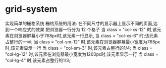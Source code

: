 # grid-system
实现简单的栅格系统
栅格系统的用法:
在不同尺寸的显示器上显示不同的页面,达到一个响应式的效果
把浏览器一行分为 12 个格子
当 class = "col-xs-12" 时,该元素在浏览器屏幕小于768px时,该元素一行显示,
当 class = "col-xs-6" 时;该元素占整行的一半;
当 class = "col-sm-12" 时,该元素在浏览器屏幕最小宽度为768px时,该元素显示一行
当 class = "col-sm-3" 时,该元素占整行的1/4;
当 class = "col-lg-12" 时,该元素在浏览器最小宽度为1200px时,该元素显示一行
当 class = "col-lg-4" 时,该元素占整行的1/3;

